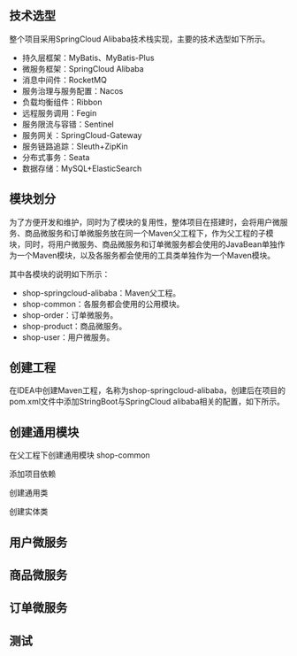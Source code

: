## 技术选型

整个项目采用SpringCloud Alibaba技术栈实现，主要的技术选型如下所示。

- 持久层框架：MyBatis、MyBatis-Plus
- 微服务框架：SpringCloud Alibaba
- 消息中间件：RocketMQ
- 服务治理与服务配置：Nacos
- 负载均衡组件：Ribbon
- 远程服务调用：Fegin
- 服务限流与容错：Sentinel
- 服务网关：SpringCloud-Gateway
- 服务链路追踪：Sleuth+ZipKin
- 分布式事务：Seata
- 数据存储：MySQL+ElasticSearch

## 模块划分

为了方便开发和维护，同时为了模块的复用性，整体项目在搭建时，会将用户微服务、商品微服务和订单微服务放在同一个Maven父工程下，作为父工程的子模块，同时，将用户微服务、商品微服务和订单微服务都会使用的JavaBean单独作为一个Maven模块，以及各服务都会使用的工具类单独作为一个Maven模块。

其中各模块的说明如下所示：

- shop-springcloud-alibaba：Maven父工程。
- shop-common：各服务都会使用的公用模块。
- shop-order：订单微服务。
- shop-product：商品微服务。
- shop-user：用户微服务。

## 创建工程

在IDEA中创建Maven工程，名称为shop-springcloud-alibaba，创建后在项目的pom.xml文件中添加StringBoot与SpringCloud alibaba相关的配置，如下所示。

## 创建通用模块

在父工程下创建通用模块 shop-common

添加项目依赖

创建通用类

创建实体类

## 用户微服务

## 商品微服务

## 订单微服务

## 测试